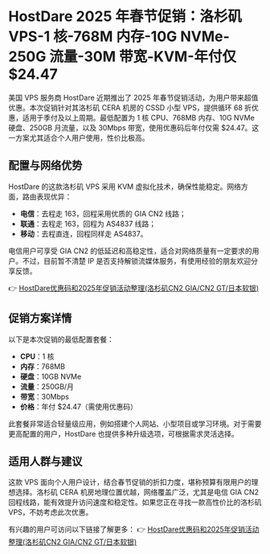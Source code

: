 # HostDare 2025 年春节促销：洛杉矶 VPS-1 核-768M 内存-10G NVMe-250G 流量-30M 带宽-KVM-年付仅 $24.47

美国 VPS 服务商 HostDare 近期推出了 2025 年春节促销活动，为用户带来超值优惠。本次促销针对其洛杉矶 CERA 机房的 CSSD 小型 VPS，提供循环 68 折优惠，适用于季付及以上周期。最低配置为 1 核 CPU、768MB 内存、10G NVMe 硬盘、250GB 月流量，以及 30Mbps 带宽，使用优惠码后年付仅需 $24.47。这一方案尤其适合个人用户使用，性价比极高。

## 配置与网络优势

HostDare 的这款洛杉矶 VPS 采用 KVM 虚拟化技术，确保性能稳定。网络方面，路由表现优异：
- **电信**：去程走 163，回程采用优质的 GIA CN2 线路；
- **联通**：去程走 163，回程为 AS4837 线路；
- **移动**：去程直连，回程同样走 AS4837。

电信用户可享受 GIA CN2 的低延迟和高稳定性，适合对网络质量有一定要求的用户。不过，目前暂不清楚 IP 是否支持解锁流媒体服务，有使用经验的朋友欢迎分享反馈。

👉 [HostDare优惠码和2025年促销活动整理(洛杉矶CN2 GIA/CN2 GT/日本软银)](https://bit.ly/hostdare)

## 促销方案详情

以下是本次促销的最低配置套餐：
- **CPU**：1 核
- **内存**：768MB
- **硬盘**：10GB NVMe
- **流量**：250GB/月
- **带宽**：30Mbps
- **价格**：年付 $24.47（需使用优惠码）

此套餐非常适合轻量级应用，例如搭建个人网站、小型项目或学习环境。对于需要更高配置的用户，HostDare 也提供多种升级选项，可根据需求灵活选择。

## 适用人群与建议

这款 VPS 面向个人用户设计，结合春节促销的折扣力度，堪称预算有限用户的理想选择。洛杉矶 CERA 机房地理位置优越，网络覆盖广泛，尤其是电信 GIA CN2 回程线路，能有效提升访问速度和稳定性。如果您正在寻找一款高性价比的洛杉矶 VPS，不妨考虑此次优惠。

有兴趣的用户可访问以下链接了解更多：
👉 [HostDare优惠码和2025年促销活动整理(洛杉矶CN2 GIA/CN2 GT/日本软银)](https://bit.ly/hostdare)